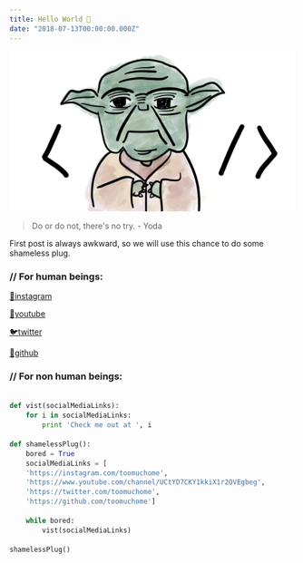 ```yaml
---
title: Hello World 🦄
date: "2018-07-13T00:00:00.000Z"
---
```



![yoda](./yoda.jpg)
> Do or do not, there's no try. - Yoda


First post is always awkward, so we will use this chance to do some shameless plug.

### // For human beings:

[🍰instagram](https://instagram.com/toomuchome)

[🚨youtube](https://www.youtube.com/channel/UCtYD7CKY1kkiX1r2OVEgbeg)

[🐦twitter](https://twitter.com/toomuchome_)

[🤖github](https://github.com/toomuchome)



### // For non human beings:
```python

def vist(socialMediaLinks):
    for i in socialMediaLinks:
        print 'Check me out at ', i

def shamelessPlug():
    bored = True
    socialMediaLinks = [
    'https://instagram.com/toomuchome',
    'https://www.youtube.com/channel/UCtYD7CKY1kkiX1r2OVEgbeg',
    'https://twitter.com/toomuchome',
    'https://github.com/toomuchome']

    while bored:
        vist(socialMediaLinks)

shamelessPlug()

```

